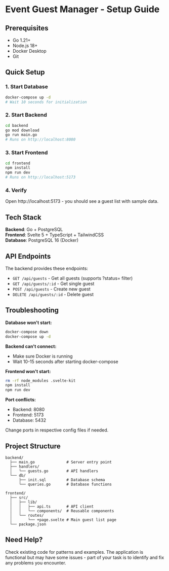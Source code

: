 # Event Guest Manager - Setup Guide

## Prerequisites

- Go 1.21+
- Node.js 18+
- Docker Desktop
- Git

## Quick Setup

### 1. Start Database
```bash
docker-compose up -d
# Wait 10 seconds for initialization
```

### 2. Start Backend
```bash
cd backend
go mod download
go run main.go
# Runs on http://localhost:8080
```

### 3. Start Frontend
```bash
cd frontend
npm install
npm run dev
# Runs on http://localhost:5173
```

### 4. Verify
Open http://localhost:5173 - you should see a guest list with sample data.

## Tech Stack

**Backend**: Go + PostgreSQL  
**Frontend**: Svelte 5 + TypeScript + TailwindCSS  
**Database**: PostgreSQL 16 (Docker)

## API Endpoints

The backend provides these endpoints:

- `GET /api/guests` - Get all guests (supports ?status= filter)
- `GET /api/guests/:id` - Get single guest
- `POST /api/guests` - Create new guest
- `DELETE /api/guests/:id` - Delete guest

## Troubleshooting

**Database won't start:**
```bash
docker-compose down
docker-compose up -d
```

**Backend can't connect:**
- Make sure Docker is running
- Wait 10-15 seconds after starting docker-compose

**Frontend won't start:**
```bash
rm -rf node_modules .svelte-kit
npm install
npm run dev
```

**Port conflicts:**
- Backend: 8080
- Frontend: 5173
- Database: 5432

Change ports in respective config files if needed.

## Project Structure

```
backend/
  ├── main.go              # Server entry point
  ├── handlers/
  │   └── guests.go        # API handlers
  └── db/
      ├── init.sql         # Database schema
      └── queries.go       # Database functions

frontend/
  ├── src/
  │   ├── lib/
  │   │   ├── api.ts       # API client
  │   │   └── components/  # Reusable components
  │   └── routes/
  │       └── +page.svelte # Main guest list page
  └── package.json
```

## Need Help?

Check existing code for patterns and examples. The application is functional but may have some issues - part of your task is to identify and fix any problems you encounter.

